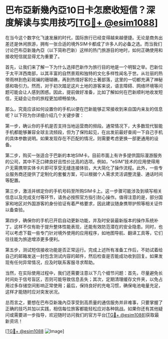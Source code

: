 # 巴布亞新幾內亞10日卡怎麽收短信？深度解读与实用技巧[[TG💪+ @esim1088](https://t.me/s/esim1088)]

在当今这个数字化飞速发展的时代，国际旅行已经变得越来越便捷。无论是商务出差还是休闲旅游，拥有一张合适的境外SIM卡都成了许多人的必备之选。而当我们讨论巴布亞新幾內亞（以下简称巴新）这样的热门旅游目的地时，如何正确使用和接收短信就显得尤为重要了。

首先，让我们来了解一下为什么选择巴新作为旅行目的地是一个明智之举。巴新位于太平洋西南部，以其丰富的自然景观和独特的文化多样性闻名于世。从壮丽的热带雨林到色彩斑斓的珊瑚礁，再到热情好客的土著部落，这里的一切都充满了神秘感和吸引力。然而，对于初次踏足这片土地的游客来说，语言障碍、网络环境等问题可能会让人感到困惑。因此，提前做好准备，比如了解如何在巴新顺利地收发短信，无疑会让你的旅程更加顺畅愉快。

那么，究竟应该如何设置你的手机以便在巴新能够正常接收到来自国内亲友的信息呢？以下将为你详细介绍几个关键步骤：

第一步，确认你的手机是否支持当地运营商的频段。通常情况下，大多数现代智能手机都能够兼容全球主流频段，但为了保险起见，在出发前最好查阅一下自己手机的具体参数说明。如果发现存在不匹配的情况，则需要考虑更换一部更通用的设备。

第二步，购买一张适合于巴新的本地SIM卡。目前市面上有许多提供国际漫游服务的公司，其中不乏口碑良好且性价比高的选项。例如，“eSIM”技术的应用使得用户无需携带实体卡片即可享受无缝连接体验，大大简化了操作流程。此外，一些专业服务商还提供了定制化的套餐方案，可以根据个人需求灵活调整流量、通话时间等配置。

第三步，激活并绑定你的手机号码至所购SIM卡上。这一步骤可能涉及到填写相关信息以及完成支付等环节，请务必按照官方指引耐心操作。值得注意的是，部分国家和地区对外国游客的身份验证有着严格要求，因此建议随身携带护照等相关证件以备查验。

第四步，确保你的手机已开启自动更新功能，并及时安装最新版本的操作系统补丁。这样不仅有助于提升整体性能表现，还能有效防范潜在的安全隐患。同时，也可以考虑下载一些专门针对境外使用的应用程序，如地图导航、翻译工具等，它们往往能为旅途增添更多便利。

第五步，测试短信接收功能是否正常运行。完成上述所有准备工作后，不妨试着给自己的邮箱发送一封包含测试内容的邮件，然后检查是否能成功收到回复。如果发现有任何异常情况，应及时联系客服寻求帮助。

当然，在实际使用过程中，我们还需要注意以下几个细节问题：首先，尽量避免长时间处于信号盲区，否则可能导致信息丢失；其次，定期清理缓存文件夹，以免占用过多存储空间影响正常使用；最后，保持良好的充电习惯，确保电池电量充足，这样才能随时应对突发状况。

总而言之，要想在巴布亞新幾內亞享受到高质量的通信服务并非难事，只要掌握了正确的技巧并加以实践，相信每位旅客都能轻松应对各种挑战。如果你还有其他疑问或需要进一步指导，欢迎随时访问我们的官方平台[[TG💪+ @esim1088](https://t.me/s/esim1088)]获取最新资讯！

[[TG💪+ @esim1088](https://t.me/s/esim1088) ![Image](https://i.postimg.cc/4NQfJmqS/Snipaste-2025-05-13-00-14-12.png)]